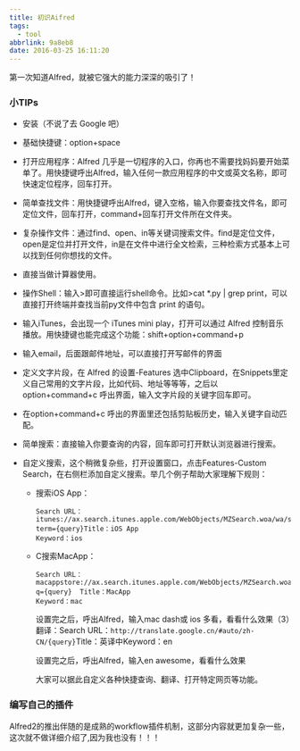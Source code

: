 ```yaml
---
title: 初识Aifred
tags:
  - tool
abbrlink: 9a8eb8
date: 2016-03-25 16:11:20
---
```


第一次知道AIfred，就被它强大的能力深深的吸引了！

### 小TIPs
- 安装（不说了去 Google 吧）

- 基础快捷键：option+space

- 打开应用程序：Alfred 几乎是一切程序的入口，你再也不需要找妈妈要开始菜单了。用快捷键呼出Alfred，输入任何一款应用程序的中文或英文名称，即可快速定位程序，回车打开。

- 简单查找文件：用快捷键呼出Alfred，键入空格，输入你要查找文件名，即可定位文件，回车打开，command+回车打开文件所在文件夹。

- 复杂操作文件：通过find、open、in等关键词搜索文件。find是定位文件，open是定位并打开文件，in是在文件中进行全文检索，三种检索方式基本上可以找到任何你想找的文件。

- 直接当做计算器使用。

<!--more-->
- 操作Shell：输入>即可直接运行shell命令。比如>cat *.py | grep print，可以直接打开终端并查找当前py文件中包含 print 的语句。

- 输入iTunes，会出现一个 iTunes mini play，打开可以通过 Alfred 控制音乐播放。用快捷键也能完成这个功能：shift+option+command+p

- 输入email，后面跟邮件地址，可以直接打开写邮件的界面

- 定义文字片段，在 Alfred 的设置-Features 选中Clipboard，在Snippets里定义自己常用的文字片段，比如代码、地址等等等，之后以option+command+c 呼出界面，输入文字片段的关键字回车即可。

- 在option+command+c 呼出的界面里还包括剪贴板历史，输入关键字自动匹配。

- 简单搜索：直接输入你要查询的内容，回车即可打开默认浏览器进行搜索。

- 自定义搜索，这个稍微复杂些，打开设置窗口，点击Features-Custom Search，在右侧栏添加自定义搜索。举几个例子帮助大家理解下规则：
  * 搜索iOS App：
    ```
    Search URL：itunes://ax.search.itunes.apple.com/WebObjects/MZSearch.woa/wa/search?term={query}Title：iOS App
    Keyword：ios
    ```
  * C搜索MacApp：  
    ```
    Search URL：macappstore://ax.search.itunes.apple.com/WebObjects/MZSearch.woa/wa/search?q={query}  Title：MacApp  
    Keyword：mac 
    ```
    设置完之后，呼出Alfred，输入mac dash或 ios 多看，看看什么效果（3）翻译：Search URL：`http://translate.google.cn/#auto/zh-CN/{query}`Title：英译中Keyword：en

    设置完之后，呼出Alfred，输入en awesome，看看什么效果

    大家可以据此自定义各种快捷查询、翻译、打开特定网页等功能。

### 编写自己的插件

Alfred2的推出伴随的是成熟的workflow插件机制，这部分内容就更加复杂一些，这次就不做详细介绍了,因为我也没有！！！
